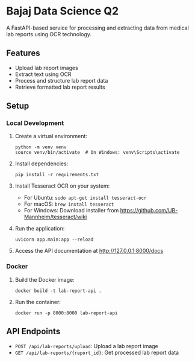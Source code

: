 # Bajaj Data Science Q2

A FastAPI-based service for processing and extracting data from medical lab reports using OCR technology.

## Features

- Upload lab report images
- Extract text using OCR
- Process and structure lab report data
- Retrieve formatted lab report results

## Setup

### Local Development

1. Create a virtual environment:
   ```
   python -m venv venv
   source venv/bin/activate  # On Windows: venv\Scripts\activate
   ```

2. Install dependencies:
   ```
   pip install -r requirements.txt
   ```

3. Install Tesseract OCR on your system:
   - For Ubuntu: `sudo apt-get install tesseract-ocr`
   - For macOS: `brew install tesseract`
   - For Windows: Download installer from https://github.com/UB-Mannheim/tesseract/wiki

4. Run the application:
   ```
   uvicorn app.main:app --reload
   ```

5. Access the API documentation at http://127.0.0.1:8000/docs

### Docker

1. Build the Docker image:
   ```
   docker build -t lab-report-api .
   ```

2. Run the container:
   ```
   docker run -p 8000:8000 lab-report-api
   ```

## API Endpoints

- `POST /api/lab-reports/upload`: Upload a lab report image
- `GET /api/lab-reports/{report_id}`: Get processed lab report data
